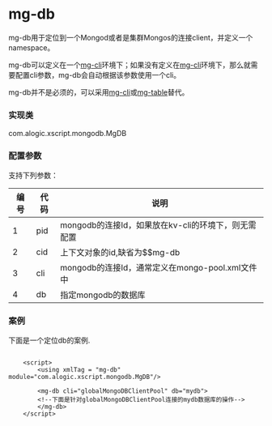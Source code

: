 mg-db
=========

mg-db用于定位到一个Mongod或者是集群Mongos的连接client，并定义一个namespace。  

mg-db可以定义在一个[mg-cli](mg-cli.md)环境下；如果没有定义在[mg-cli](mg-cli.md)环境下，那么就需要配置cli参数，mg-db会自动根据该参数使用一个cli。

mg-db并不是必须的，可以采用[mg-cli](mg-cli.md)或[mg-table](mg-table.md)替代。

### 实现类

com.alogic.xscript.mongodb.MgDB


### 配置参数

支持下列参数：

| 编号 | 代码 | 说明 |
| ---- | ---- | ---- |
| 1 | pid | mongodb的连接Id，如果放在kv-cli的环境下，则无需配置 |
| 2 | cid | 上下文对象的id,缺省为$$mg-db |
| 3 | cli | mongodb的连接Id，通常定义在mongo-pool.xml文件中 |
| 4 | db | 指定mongodb的数据库 |



### 案例

下面是一个定位db的案例.

```
	
	<script>
        <using xmlTag = "mg-db" module="com.alogic.xscript.mongodb.MgDB"/>

        <mg-db cli="globalMongoDBClientPool" db="mydb">
		<!--下面是针对globalMongoDBClientPool连接的mydb数据库的操作-->
	    </mg-db>
    </script>
	
```